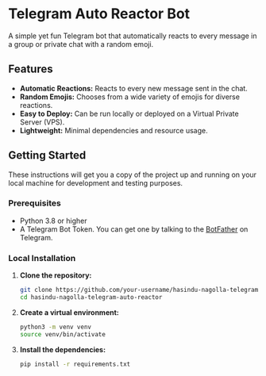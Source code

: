 # Telegram Auto Reactor Bot

A simple yet fun Telegram bot that automatically reacts to every message in a group or private chat with a random emoji.

## Features

- **Automatic Reactions:** Reacts to every new message sent in the chat.  
- **Random Emojis:** Chooses from a wide variety of emojis for diverse reactions.  
- **Easy to Deploy:** Can be run locally or deployed on a Virtual Private Server (VPS).  
- **Lightweight:** Minimal dependencies and resource usage.  

## Getting Started

These instructions will get you a copy of the project up and running on your local machine for development and testing purposes.

### Prerequisites

- Python 3.8 or higher  
- A Telegram Bot Token. You can get one by talking to the [BotFather](https://t.me/BotFather) on Telegram.  

### Local Installation

1. **Clone the repository:**
   ```bash
   git clone https://github.com/your-username/hasindu-nagolla-telegram-auto-reactor.git
   cd hasindu-nagolla-telegram-auto-reactor
   ```

2. **Create a virtual environment:**
   ```bash
   python3 -m venv venv
   source venv/bin/activate
   ```
3. **Install the dependencies:**
   ```bash
   pip install -r requirements.txt
   ```